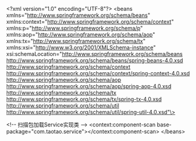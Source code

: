 \<?xml version="1.0" encoding="UTF-8"?\>
\<beans xmlns="http://www.springframework.org/schema/beans"
xmlns:context="http://www.springframework.org/schema/context" xmlns:p="http://www.springframework.org/schema/p"
xmlns:aop="http://www.springframework.org/schema/aop" xmlns:tx="http://www.springframework.org/schema/tx"
xmlns:xsi="http://www.w3.org/2001/XMLSchema-instance"
xsi:schemaLocation="http://www.springframework.org/schema/beans http://www.springframework.org/schema/beans/spring-beans-4.0.xsd
http://www.springframework.org/schema/context http://www.springframework.org/schema/context/spring-context-4.0.xsd
http://www.springframework.org/schema/aop http://www.springframework.org/schema/aop/spring-aop-4.0.xsd http://www.springframework.org/schema/tx http://www.springframework.org/schema/tx/spring-tx-4.0.xsd
http://www.springframework.org/schema/util http://www.springframework.org/schema/util/spring-util-4.0.xsd"\>

\<!-- 扫描包加载Service实现类 --\>
\<context:component-scan base-package="com.taotao.service"\>\</context:component-scan\>
\</beans\>
